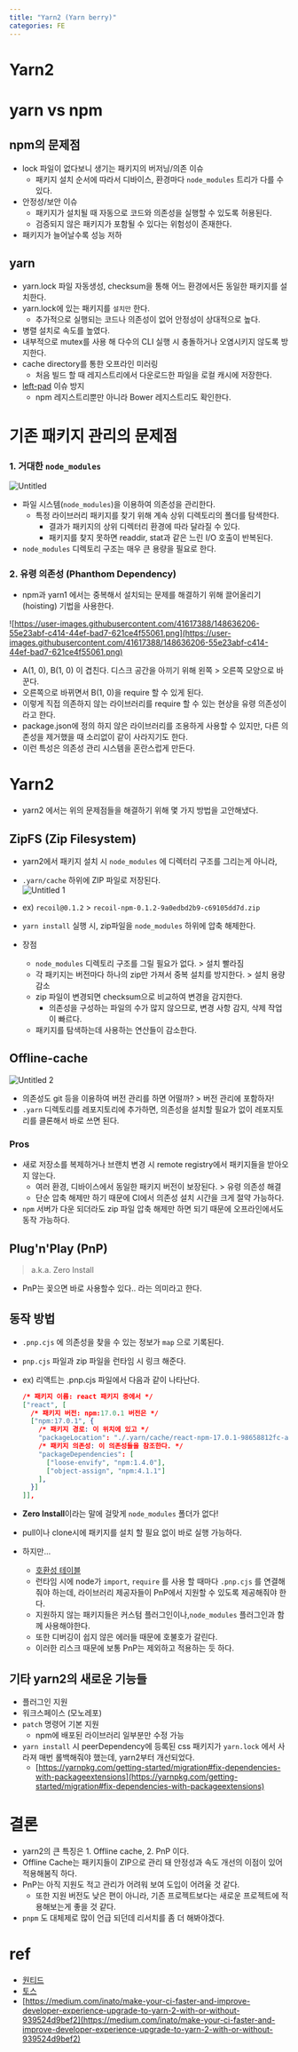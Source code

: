 ```yaml
---
title: "Yarn2 (Yarn berry)"
categories: FE
---
```


# Yarn2

# yarn vs npm

## npm의 문제점

- lock 파일이 없다보니 생기는 패키지의 버저닝/의존 이슈
    - 패키지 설치 순서에 따라서 디바이스, 환경마다 `node_modules` 트리가 다를 수 있다.
- 안정성/보안 이슈
    - 패키지가 설치될 때 자동으로 코드와 의존성을 실행할 수 있도록 허용된다.
    - 검증되지 않은 패키지가 포함될 수 있다는 위험성이 존재한다.
- 패키지가 늘어날수록 성능 저하

## yarn

- yarn.lock 파일 자동생성, checksum을 통해 어느 환경에서든 동일한 패키지를 설치한다.
- yarn.lock에 있는 패키지를 `설치만` 한다.
    - 추가적으로 실행되는 코드나 의존성이 없어 안정성이 상대적으로 높다.
- 병렬 설치로 속도를 높였다.
- 내부적으로 mutex를 사용 해 다수의 CLI 실행 시 충돌하거나 오염시키지 않도록 방지한다.
- cache directory를 통한 오프라인 미러링
    - 처음 빌드 할 때 레지스트리에서 다운로드한 파일을 로컬 캐시에 저장한다.
- [left-pad](https://www.bloter.net/newsView/blt201604040002) 이슈 방지
    - npm 레지스트리뿐만 아니라 Bower 레지스트리도 확인한다.

# 기존 패키지 관리의 문제점

### 1. 거대한 `node_modules`
![Untitled](https://user-images.githubusercontent.com/41617388/182021914-62b3321e-e9b5-4b56-954d-5b56e59b6923.png)

- 파일 시스템(`node_modules`)을 이용하여 의존성을 관리한다.
    - 특정 라이브러리 패키지를 찾기 위해 계속 상위 디렉토리의 폴더를 탐색한다.
        - 결과가 패키지의 상위 디렉터리 환경에 따라 달라질 수 있다.
        - 패키지를 찾지 못하면 readdir, stat과 같은 느린 I/O 호출이 반복된다.
- `node_modules` 디렉토리 구조는 매우 큰 용량을 필요로 한다.

### 2. 유령 의존성 (Phanthom Dependency)
- npm과 yarn1 에서는 중복해서 설치되는 문제를 해결하기 위해 끌어올리기(hoisting) 기법을 사용한다.

![https://user-images.githubusercontent.com/41617388/148636206-55e23abf-c414-44ef-bad7-621ce4f55061.png](https://user-images.githubusercontent.com/41617388/148636206-55e23abf-c414-44ef-bad7-621ce4f55061.png)

- A(1, 0), B(1, 0) 이 겹친다. 디스크 공간을 아끼기 위해 왼쪽 > 오른쪽 모양으로 바꾼다.
- 오른쪽으로 바뀌면서 B(1, 0)을 require 할 수 있게 된다.
- 이렇게 직접 의존하지 않는 라이브러리를 require 할 수 있는 현상을 유령 의존성이라고 한다.
- package.json에 정의 하지 않은 라이브러리를 조용하게 사용할 수 있지만, 다른 의존성을 제거했을 때 소리없이 같이 사라지기도 한다.
- 이런 특성은 의존성 관리 시스템을 혼란스럽게 만든다.

# Yarn2
- yarn2 에서는 위의 문제점들을 해결하기 위해 몇 가지 방법을 고안해냈다.

## ZipFS (Zip Filesystem)
- yarn2에서 패키지 설치 시 `node_modules` 에 디렉터리 구조를 그리는게 아니라,
- `.yarn/cache` 하위에 ZIP 파일로 저장된다.    
   ![Untitled 1](https://user-images.githubusercontent.com/41617388/182021944-25117de0-78f5-4169-a0c1-9fbe74b2b465.png)

- ex) `recoil@0.1.2` > `recoil-npm-0.1.2-9a0edbd2b9-c69105dd7d.zip`
- `yarn install` 실행 시, zip파일을 `node_modules` 하위에 압축 해제한다.
- 장점
    - `node_modules` 디렉토리 구조를 그릴 필요가 없다. > 설치 빨라짐
    - 각 패키지는 버전마다 하나의 zip만 가져서 중복 설치를 방지한다. > 설치 용량 감소
    - zip 파일이 변경되면 checksum으로 비교하여 변경을 감지한다.
        - 의존성을 구성하는 파일의 수가 많지 않으므로, 변경 사항 감지, 삭제 작업이 빠르다.
    - 패키지를 탐색하는데 사용하는 연산들이 감소한다.

## Offline-cache

![Untitled 2](https://user-images.githubusercontent.com/41617388/182021940-13895f78-fe8c-401b-9f73-a984f51ba616.png)

- 의존성도 git 등을 이용하여 버전 관리를 하면 어떨까? > 버전 관리에 포함하자!
- `.yarn` 디렉토리를 레포지토리에 추가하면, 의존성을 설치할 필요가 없이 레포지토리를 클론해서 바로 쓰면 된다.

### Pros

- 새로 저장소를 복제하거나 브랜치 변경 시 remote registry에서 패키지들을 받아오지 않는다.
    - 여러 환경, 디바이스에서 동일한 패키지 버전이 보장된다. > 유령 의존성 해결
    - 단순 압축 해제만 하기 때문에 CI에서 의존성 설치 시간을 크게 절약 가능하다.
- `npm` 서버가 다운 되더라도 zip 파일 압축 해제만 하면 되기 때문에 오프라인에서도 동작 가능하다.

## Plug'n'Play (PnP)
> a.k.a. Zero Install
- PnP는 꽂으면 바로 사용할수 있다.. 라는 의미라고 한다.

## 동작 방법
- `.pnp.cjs` 에 의존성을 찾을 수 있는 정보가 `map` 으로 기록된다.
- `pnp.cjs` 파일과 zip 파일을 런타임 시 링크 해준다.
- ex) 리액트는 .pnp.cjs 파일에서 다음과 같이 나타난다.
    
    ```json
    /* 패키지 이름: react 패키지 중에서 */
    ["react", [
      /* 패키지 버전: npm:17.0.1 버전은 */
      ["npm:17.0.1", {
        /* 패키지 경로: 이 위치에 있고 */
        "packageLocation": "./.yarn/cache/react-npm-17.0.1-98658812fc-a76d86ec97.zip/node_modules/react/",
        /* 패키지 의존성: 이 의존성들을 참조한다. */
        "packageDependencies": [
          ["loose-envify", "npm:1.4.0"],
          ["object-assign", "npm:4.1.1"]
        ],
      }]
    ]],
    ```
- **Zero Install**이라는 말에 걸맞게 `node_modules` 폴더가 없다!
- pull이나 clone시에 패키지를 설치 할 필요 없이 바로 실행 가능하다.
- 하지만…
    - [호환성 테이블](https://yarnpkg.com/features/pnp#compatibility-table)
    - 런타임 시에 node가 `import`, `require` 를 사용 할 때마다 `.pnp.cjs` 를 연결해줘야 하는데, 라이브러리 제공자들이 PnP에서 지원할 수 있도록 제공해줘야 한다.
    - 지원하지 않는 패키지들은 커스텀 플러그인이나,`node_modules` 플러그인과 함께 사용해야한다.
    - 또한 디버깅이 쉽지 않은 에러들 때문에 호불호가 갈린다.
    - 이러한 리스크 때문에 보통 PnP는 제외하고 적용하는 듯 하다.

## 기타 yarn2의 새로운 기능들
- 플러그인 지원
- 워크스페이스 (모노레포)
- `patch` 명령어 기본 지원
    - npm에 배포된 라이브러리 일부분만 수정 가능
- `yarn install` 시 peerDependency에 등록된 css 패키지가 `yarn.lock` 에서 사라져 매번 롤백해줘야 했는데, yarn2부터 개선되었다.
    - [https://yarnpkg.com/getting-started/migration#fix-dependencies-with-packageextensions](https://yarnpkg.com/getting-started/migration#fix-dependencies-with-packageextensions)

# 결론
- yarn2의 큰 특징은 1. Offline cache, 2. PnP 이다.
- Offline Cache는 패키지들이 ZIP으로 관리 돼 안정성과 속도 개선의 이점이 있어 적용해봄직 하다.
- PnP는 아직 지원도 적고 관리가 어려워 보여 도입이 어려울 것 같다.
    - 또한 지원 버전도 낮은 편이 아니라, 기존 프로젝트보다는 새로운 프로젝트에 적용해보는게 좋을 것 같다.
- `pnpm` 도 대체제로 많이 언급 되던데 리서치를 좀 더 해봐야겠다.

# ref
- [원티드](https://medium.com/wantedjobs/yarn-berry-%EC%A0%81%EC%9A%A9%EA%B8%B0-1-e4347be5987)
- [토스](https://toss.tech/article/node-modules-and-yarn-berry)
- [https://medium.com/inato/make-your-ci-faster-and-improve-developer-experience-upgrade-to-yarn-2-with-or-without-939524d9bef2](https://medium.com/inato/make-your-ci-faster-and-improve-developer-experience-upgrade-to-yarn-2-with-or-without-939524d9bef2)